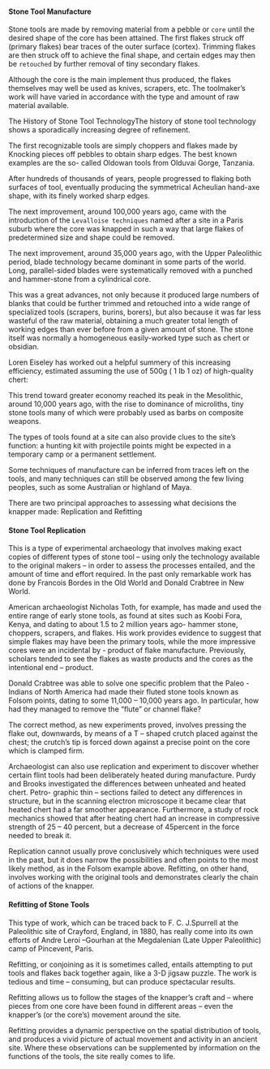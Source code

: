 #### Stone Tool Manufacture

Stone tools are made by removing material from a pebble or `core` until the desired shape of the core has been attained. The first flakes struck off (primary flakes) bear traces of the outer surface (cortex). Trimming flakes are then struck off to achieve the final shape, and certain edges may then be `retouched` by further removal of tiny secondary flakes.

Although the core is the main implement thus produced, the flakes themselves may well be used as knives, scrapers, etc. The toolmaker’s work will have varied in accordance with the type and amount of raw material available.


The History of Stone Tool TechnologyThe history of stone tool technology shows a sporadically increasing degree of refinement.  

The first recognizable tools are simply choppers and flakes made by Knocking pieces off pebbles to obtain sharp edges. The best known examples are the so- called Oldowan tools from Olduvai Gorge, Tanzania.

After hundreds of thousands of years, people progressed to flaking both surfaces of tool, eventually producing the symmetrical Acheulian hand-axe shape, with its finely worked sharp edges.

The next improvement, around 100,000 years ago, came with the introduction of the `Levalloise techniques` named after a site in a Paris suburb where the core was knapped in such a way that large flakes of predetermined size and shape could be removed.

The next improvement, around 35,000 years ago, with the Upper Paleolithic period, blade technology became dominant in some parts of the world. Long, parallel-sided blades were systematically removed with a punched and hammer-stone from a cylindrical core.

This was a great advances, not only because it produced large numbers of blanks that could be further trimmed and retouched into a wide range of specialized tools (scrapers, burins, borers), but also because it was far less wasteful of the raw material, obtaining a much greater total length of working edges than ever before from a given amount of stone. The stone itself was normally a homogeneous easily-worked type such as chert or obsidian.

Loren Eiseley has worked out a helpful summery of this increasing efficiency, estimated assuming the use of 500g ( 1 Ib 1 oz) of high-quality chert:

This trend toward greater economy reached its peak in the Mesolithic, around 10,000 years ago, with the rise to dominance of microliths, tiny stone tools many of which were probably used as barbs on composite weapons.


The types of tools found at a site can also provide clues to the site’s function: a hunting kit with projectile points might be expected in a temporary camp or a permanent settlement.

Some techniques of manufacture can be inferred from traces left on the tools, and many techniques can still be observed among the few living peoples, such as some Australian or highland of Maya.

There are two principal approaches to assessing what decisions the knapper made: Replication and Refitting


#### Stone Tool Replication

This is a type of experimental archaeology that involves making exact copies of different types of stone tool – using only the technology available to the original makers – in order to assess the processes entailed, and the amount of time and effort required. In the past only remarkable work has done by Francois Bordes in the Old World and Donald Crabtree in New World.

American archaeologist Nicholas Toth, for example, has made and used the entire range of early stone tools, as found at sites such as Koobi Fora, Kenya, and dating to about 1.5 to 2 million years ago- hammer stone, choppers, scrapers, and flakes. His work provides evidence to suggest that simple flakes may have been the primary tools, while the more impressive cores were an incidental by - product of flake manufacture. Previously, scholars tended to see the flakes as waste products and the cores as the intentional end – product.

Donald Crabtree was able to solve one specific problem that the Paleo - Indians of North America had made their fluted stone tools known as Folsom points, dating to some 11,000 – 10,000 years ago. In particular, how had they managed to remove the “flute” or channel flake?

The correct method, as new experiments proved, involves pressing the flake out, downwards, by means of a T – shaped crutch placed against the chest; the crutch’s tip is forced down against a precise point on the core which is clamped firm.

Archaeologist can also use replication and experiment to discover whether certain flint tools had been deliberately heated during manufacture. Purdy and Brooks investigated the differences between unheated and heated chert. Petro- graphic thin – sections failed to detect any differences in structure, but in the scanning electron microscope it became clear that heated chert had a far smoother appearance. Furthermore, a study of rock mechanics showed that after heating chert had an increase in compressive strength of 25 – 40 percent, but a decrease of 45percent in the force needed to break it.

Replication cannot usually prove conclusively which techniques were used in the past, but it does narrow the possibilities and often points to the most likely method, as in the Folsom example above. Refitting, on other hand, involves working with the original tools and demonstrates clearly the chain of actions of the knapper.


#### Refitting of Stone Tools

This type of work, which can be traced back to F. C. J.Spurrell at the Paleolithic site of Crayford, England, in 1880, has really come into its own efforts of Andre Leroi –Gourhan at the Megdalenian (Late Upper Paleolithic) camp of Pincevent, Paris.

Refitting, or conjoining as it is sometimes called, entails attempting to put tools and flakes back together again, like a 3-D jigsaw puzzle. The work is tedious and time – consuming, but can produce spectacular results.

Refitting allows us to follow the stages of the knapper’s craft and – where pieces from one core have been found in different areas – even the knapper’s (or the core’s) movement around the site.

Refitting provides a dynamic perspective on the spatial distribution of tools, and produces a vivid picture of actual movement and activity in an ancient site. Where these observations can be supplemented by information on the functions of the tools, the site really comes to life.

